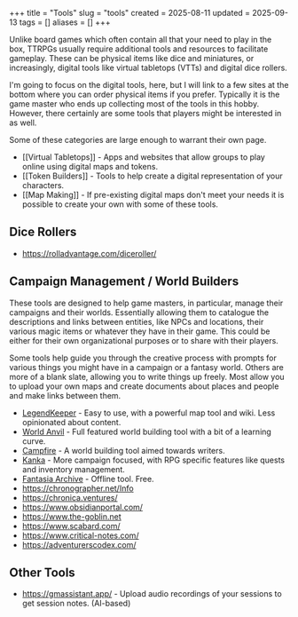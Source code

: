 +++
title = "Tools"
slug = "tools"
created = 2025-08-11
updated = 2025-09-13
tags = []
aliases = []
+++

Unlike board games which often contain all that your need to play in the box, TTRPGs usually require additional tools and resources to facilitate gameplay. These can be physical items like dice and miniatures, or increasingly, digital tools like virtual tabletops (VTTs) and digital dice rollers.

I'm going to focus on the digital tools, here, but I will link to a few sites at the bottom where you can order physical items if you prefer. Typically it is the game master who ends up collecting most of the tools in this hobby. However, there certainly are some tools that players might be interested in as well.

Some of these categories are large enough to warrant their own page.

- [[Virtual Tabletops]] - Apps and websites that allow groups to play online using digital maps and tokens.
- [[Token Builders]] - Tools to help create a digital representation of your characters.
- [[Map Making]] - If pre-existing digital maps don't meet your needs it is possible to create your own with some of these tools.


## Dice Rollers

- https://rolladvantage.com/diceroller/

## Campaign Management / World Builders

These tools are designed to help game masters, in particular, manage their campaigns and their worlds. Essentially allowing them to catalogue the descriptions and links between entities, like NPCs and locations, their various magic items or whatever they have in their game. This could be either for their own organizational purposes or to share with their players.

Some tools help guide you through the creative process with prompts for various things you might have in a campaign or a fantasy world. Others are more of a blank slate, allowing you to write things up freely. Most allow you to upload your own maps and create documents about places and people and make links between them.

- [LegendKeeper](https://www.legendkeeper.com/) - Easy to use, with a powerful map tool and wiki. Less opinionated about content.
- [World Anvil](https://www.worldanvil.com/) - Full featured world building tool with a bit of a learning curve.
- [Campfire](https://www.campfirewriting.com/) - A world building tool aimed towards writers.
- [Kanka](https://kanka.io/) - More campaign focused, with RPG specific features like quests and inventory management.
- [Fantasia Archive](https://fantasiaarchive.com/) - Offline tool. Free.
- https://chronographer.net/Info
- https://chronica.ventures/
- https://www.obsidianportal.com/
- https://www.the-goblin.net
- https://www.scabard.com/
- https://www.critical-notes.com/
- https://adventurerscodex.com/

## Other Tools

- https://gmassistant.app/ - Upload audio recordings of your sessions to get session notes. (AI-based)